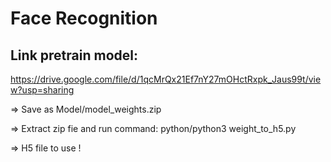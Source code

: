 # Face Recognition

## Link pretrain model:

https://drive.google.com/file/d/1qcMrQx21Ef7nY27mOHctRxpk_Jaus99t/view?usp=sharing

=> Save as Model/model_weights.zip

=> Extract zip fie and run command: python/python3 weight_to_h5.py 

=> H5 file to use !